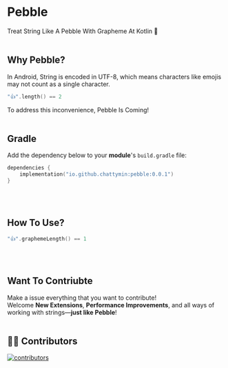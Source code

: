 # Pebble

Treat String Like A Pebble With Grapheme At Kotlin 🫧
</br>
</br>

## Why Pebble?
In Android, String is encoded in UTF-8, which means characters like emojis may not count as a single character.   
```kotlin
"👍".length() == 2
```

To address this inconvenience, Pebble Is Coming!
</br>
</br>

## Gradle
Add the dependency below to your **module**'s `build.gradle` file:

```kotlin
dependencies {
    implementation("io.github.chattymin:pebble:0.0.1")
}
```
</br>
</br>

## How To Use?
```kotlin
"👍".graphemeLength() == 1
```
</br>
</br>

## Want To Contriubte
Make a issue everything that you want to contribute!    
Welcome **New Extensions**, **Performance Improvements**, and all ways of working with strings—**just like Pebble**!
</br>
</br>

## 👨‍💻 Contributors

[![contributors](https://contrib.rocks/image?repo=chattymin/pebble)](https://github.com/chattymin/pebble/contributors)
